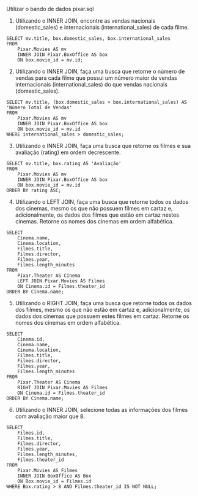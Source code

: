 Utilizar o bando de dados pixar.sql

01. Utilizando o INNER JOIN, encontre as vendas nacionais (domestic_sales) e internacionais (international_sales) de cada filme.
```
SELECT mv.title, box.domestic_sales, box.international_sales
FROM
    Pixar.Movies AS mv
	INNER JOIN Pixar.BoxOffice AS box
    ON box.movie_id = mv.id;
```


02. Utilizando o INNER JOIN, faça uma busca que retorne o número de vendas para cada filme que possui um número maior de vendas internacionais (international_sales) do que vendas nacionais (domestic_sales).
```
SELECT mv.title, (box.domestic_sales + box.international_sales) AS 'Número Total de Vendas'
FROM
    Pixar.Movies AS mv
	INNER JOIN Pixar.BoxOffice AS box
    ON box.movie_id = mv.id
WHERE international_sales > domestic_sales;
```

03. Utilizando o INNER JOIN, faça uma busca que retorne os filmes e sua avaliação (rating) em ordem decrescente.
```
SELECT mv.title, box.rating AS 'Avaliação'
FROM
    Pixar.Movies AS mv
	INNER JOIN Pixar.BoxOffice AS box
    ON box.movie_id = mv.id
ORDER BY rating ASC;
```

04. Utilizando o LEFT JOIN, faça uma busca que retorne todos os dados dos cinemas, mesmo os que não possuem filmes em cartaz e, adicionalmente, os dados dos filmes que estão em cartaz nestes cinemas. Retorne os nomes dos cinemas em ordem alfabética.
```
SELECT
    Cinema.name,
    Cinema.location,
    Filmes.title,
    Filmes.director,
    Filmes.year,
    Filmes.length_minutes
FROM
    Pixar.Theater AS Cinema
	LEFT JOIN Pixar.Movies AS Filmes 
    ON Cinema.id = Filmes.theater_id
ORDER BY Cinema.name;
```

05. Utilizando o RIGHT JOIN, faça uma busca que retorne todos os dados dos filmes, mesmo os que não estão em cartaz e, adicionalmente, os dados dos cinemas que possuem estes filmes em cartaz. Retorne os nomes dos cinemas em ordem alfabética.
```
SELECT
    Cinema.id,
    Cinema.name,
    Cinema.location,
    Filmes.title,
    Filmes.director,
    Filmes.year,
    Filmes.length_minutes
FROM
    Pixar.Theater AS Cinema
	RIGHT JOIN Pixar.Movies AS Filmes 
    ON Cinema.id = Filmes.theater_id
ORDER BY Cinema.name;
```

06. Utilizando o INNER JOIN, selecione todas as informações dos filmes com avaliação maior que 8.
```
SELECT
    Filmes.id,
    Filmes.title,
    Filmes.director,
    Filmes.year,
    Filmes.length_minutes,
    Filmes.theater_id
FROM
    Pixar.Movies AS Filmes
	INNER JOIN BoxOffice AS Box
    ON Box.movie_id = Filmes.id
WHERE Box.rating > 8 AND Filmes.theater_id IS NOT NULL;
```
